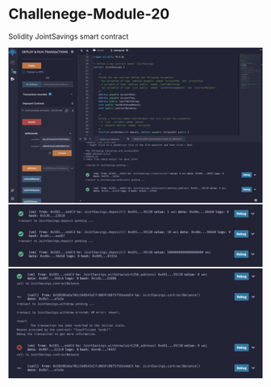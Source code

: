 # Challenege-Module-20

 Solidity JointSavings smart contract

![The streamlit interface](Execution_Results/set_account.png)
![The ganache interface](Execution_Results/deposit.png)
![The ganache interface for transaction](Execution_Results/withdraw.png)

